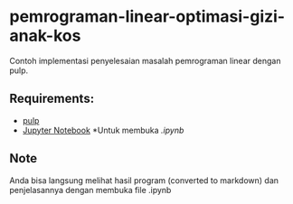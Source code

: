 # pemrograman-linear-optimasi-gizi-anak-kos
Contoh implementasi penyelesaian masalah pemrograman linear dengan pulp.

## Requirements:
- [pulp](https://pypi.python.org/pypi/PuLP)
- [Jupyter Notebook](http://jupyter.readthedocs.io/en/latest/install.html) *Untuk membuka *.ipynb*

## Note
Anda bisa langsung melihat hasil program (converted to markdown) dan penjelasannya dengan membuka file .ipynb
